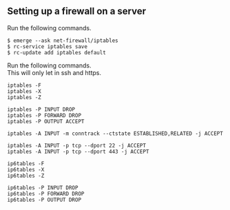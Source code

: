 Setting up a firewall on a server
---------------------------------
Run the following commands.

    $ emerge --ask net-firewall/iptables
    $ rc-service iptables save
    $ rc-update add iptables default

Run the following commands.  
This will only let in ssh and https.

    iptables -F
    iptables -X
    iptables -Z

    iptables -P INPUT DROP
    iptables -P FORWARD DROP
    iptables -P OUTPUT ACCEPT

    iptables -A INPUT -m conntrack --ctstate ESTABLISHED,RELATED -j ACCEPT

    iptables -A INPUT -p tcp --dport 22 -j ACCEPT
    iptables -A INPUT -p tcp --dport 443 -j ACCEPT

    ip6tables -F
    ip6tables -X
    ip6tables -Z

    ip6tables -P INPUT DROP
    ip6tables -P FORWARD DROP
    ip6tables -P OUTPUT DROP
